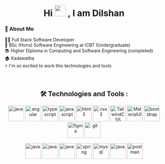 
<h1 align="center">Hi  <img src="https://media.giphy.com/media/hvRJCLFzcasrR4ia7z/giphy.gif" width="35"> , I am Dilshan</h1>

<h3>🧑 About Me</h3>

👩‍💻 Full Stack Software Developer</br>
🤖 BSc (Hons) Software Engineering at ICBT (Undergraduate)</br>
📚 Higher Diploma in Computing and Software Engineering (completed)</br>
🏠 Kadawatha </br>
⚡️ I'm so excited to work this technologies and tools

</br>

<h2 align="center">🛠 Technologies and Tools :</h3>

<p align="center">
  <img src="https://github.com/Scar1109/skill-icons/blob/main/icons/React-Light.svg" alt="java" width="50" height="50"/>
  <img src="https://github.com/Scar1109/skill-icons/blob/main/icons/Angular-Light.svg" alt="angular" width="50" height="50"/>
  <img src="https://github.com/Scar1109/skill-icons/blob/main/icons/TypeScript.svg" alt="typescript" width="50" height="50"/>
  <img src="https://github.com/Scar1109/skill-icons/blob/main/icons/JavaScript.svg" alt="javascript" width="50" height="50"/>  
  <img src="https://github.com/Scar1109/skill-icons/blob/main/icons/HTML.svg" alt="html5" width="50" height="50"/>   
  <img src="https://github.com/Scar1109/skill-icons/blob/main/icons/CSS.svg" alt="css3" width="50" height="50"/>      
  <img src="https://github.com/Scar1109/skill-icons/blob/main/icons/TailwindCSS-Light.svg" alt="TailwindCSS" width="50" height="50"/>
  <img src="https://github.com/Scar1109/skill-icons/blob/main/icons/MaterialUI-Light.svg" alt="MaterialUI" width="50" height="50"/>
  <img src="https://github.com/Scar1109/skill-icons/blob/main/icons/Bootstrap.svg" alt="bootstrap" width="50" height="50"/>
  <img src="https://github.com/Scar1109/skill-icons/blob/main/icons/Figma-Light.svg" alt="figma" width="50" height="50"/> 
  <img src="https://github.com/Scar1109/skill-icons/blob/main/icons/Git.svg" alt="git" width="50" height="50"/>
</p>
<p align="center">
  <img src="https://github.com/Scar1109/skill-icons/blob/main/icons/NodeJS-Light.svg" alt="java" width="50" height="50"/>
  <img src="https://github.com/Scar1109/skill-icons/blob/main/icons/ExpressJS-Light.svg" alt="java" width="50" height="50"/>  
  <img src="https://github.com/Scar1109/skill-icons/blob/main/icons/Java-Light.svg" alt="java" width="50" height="50"/>   
  <img src="https://github.com/Scar1109/skill-icons/blob/main/icons/Spring-Light.svg" alt="spring" width="50" height="50"/>  
  <img src="https://github.com/Scar1109/skill-icons/blob/main/icons/MySQL-Light.svg" alt="mysql" width="50" height="50"/>
  <img src="https://github.com/Scar1109/skill-icons/blob/main/icons/MongoDB.svg" alt="java" width="50" height="50"/>
  <img src="https://github.com/Scar1109/skill-icons/blob/main/icons/Postman.svg" alt="postman" width="50" height="50"/>
</p>
